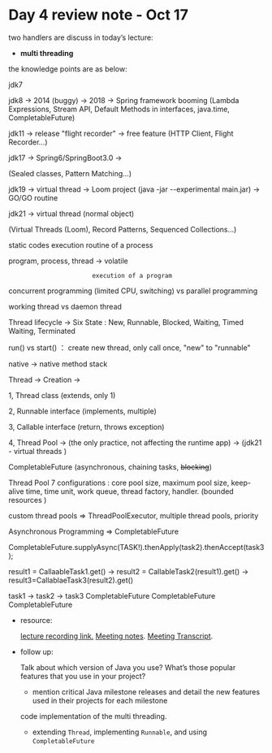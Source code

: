 # Day 4 review note - Oct 17

two handlers are discuss in today’s lecture:

- **multi threading**

the knowledge points are as below:

jdk7

jdk8 -> 2014 (buggy) -> 2018 -> Spring framework booming
(Lambda Expressions, Stream API, Default Methods in interfaces, java.time, CompletableFuture)

jdk11 -> release "flight recorder" -> free feature
(HTTP Client, Flight Recorder…)

jdk17 -> Spring6/SpringBoot3.0 ->

(Sealed classes, Pattern Matching…)

jdk19 -> virtual thread -> Loom project (java -jar --experimental main.jar) -> GO/GO routine

jdk21 -> virtual thread (normal object)

(Virtual Threads (Loom), Record Patterns, Sequenced Collections…)

static codes                                                     execution routine of a process

program,            process,                                thread -> volatile

                           execution of a program

concurrent programming (limited CPU, switching) vs parallel programming 

working thread vs daemon thread

Thread lifecycle -> Six State : New, Runnable, Blocked, Waiting, Timed Waiting, Terminated

run() vs start() ： create new thread, only call once, "new" to "runnable" 

native → native method stack

Thread -> Creation -> 

1, Thread class (extends, only 1)

2, Runnable interface (implements, multiple)

3, Callable interface (return, throws exception)

4, Thread Pool -> (the only practice, not affecting the runtime app) -> (jdk21 - virtual threads )

CompletableFuture (asynchronous, chaining tasks, ~~blocking~~)

Thread Pool 7 configurations : core pool size, maximum pool size, keep-alive time, time unit, work queue, thread factory, handler. (bounded resources )

custom thread pools ⇒ ThreadPoolExecutor, multiple thread pools, priority 

Asynchronous Programming ⇒ CompletableFuture 

CompletableFuture.supplyAsync(TASK!).thenApply(task2).thenAccept(task3);

result1 = CallaableTask1.get() 
-> result2 = CallableTask2(result1).get() 
-> result3=CallablaeTask3(result2).get()

task1 ->                         task2 ->                         task3 
CompletableFuture      CompletableFuture      CompletableFuture

- resource:
    
    [lecture recording link.](https://drive.google.com/file/d/1dXVC_8FkQ1DbdhZ4NBqIyw6qsbwhsC9Q/view)
    [Meeting notes](https://docs.google.com/document/d/1Bnv12YTF2kaNAEyqPC2BHVHrX1N8odNKTXWLlG8-YVs/edit?tab=t.mdx4gv33wq4m).
    [Meeting Transcript](https://docs.google.com/document/d/1Bnv12YTF2kaNAEyqPC2BHVHrX1N8odNKTXWLlG8-YVs/edit?tab=t.hku7l8kvltgq).
    
- follow up:
    
    Talk about which version of Java you use? What’s those popular features that you use in your project? 
    - mention critical Java milestone releases and detail the new features used in their projects for each milestone
    
    code implementation of the multi threading.
    - extending `Thread`, implementing `Runnable`, and using `CompletableFuture`